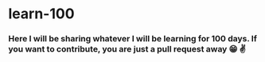 # learn-100

### Here I will be sharing whatever I will be learning for 100 days. If you want to contribute, you are just a pull request away :grin: :v:
